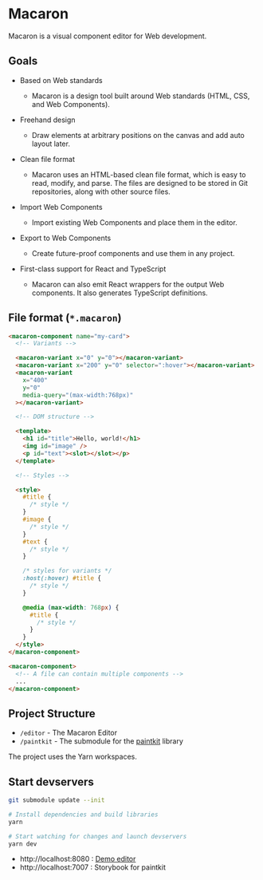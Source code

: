 # Macaron

Macaron is a visual component editor for Web development.

## Goals

- Based on Web standards
  - Macaron is a design tool built around Web standards (HTML, CSS, and Web Components).
- Freehand design
  - Draw elements at arbitrary positions on the canvas and add auto layout later.
- Clean file format
  - Macaron uses an HTML-based clean file format, which is easy to read, modify, and parse.
    The files are designed to be stored in Git repositories, along with other source files.
- Import Web Components
  - Import existing Web Components and place them in the editor.
- Export to Web Components
  - Create future-proof components and use them in any project.
- First-class support for React and TypeScript

  - Macaron can also emit React wrappers for the output Web components. It also generates TypeScript definitions.

## File format (`*.macaron`)

```html
<macaron-component name="my-card">
  <!-- Variants -->

  <macaron-variant x="0" y="0"></macaron-variant>
  <macaron-variant x="200" y="0" selector=":hover"></macaron-variant>
  <macaron-variant
    x="400"
    y="0"
    media-query="(max-width:768px)"
  ></macaron-variant>

  <!-- DOM structure -->

  <template>
    <h1 id="title">Hello, world!</h1>
    <img id="image" />
    <p id="text"><slot></slot></p>
  </template>

  <!-- Styles -->

  <style>
    #title {
      /* style */
    }
    #image {
      /* style */
    }
    #text {
      /* style */
    }

    /* styles for variants */
    :host(:hover) #title {
      /* style */
    }

    @media (max-width: 768px) {
      #title {
        /* style */
      }
    }
  </style>
</macaron-component>

<macaron-component>
  <!-- A file can contain multiple components -->
  ...
</macaron-component>
```

## Project Structure

- `/editor` - The Macaron Editor
- `/paintkit` - The submodule for the [paintkit](https://github.com/seanchas116/paintkit) library

The project uses the Yarn workspaces.

## Start devservers

```bash
git submodule update --init

# Install dependencies and build libraries
yarn

# Start watching for changes and launch devservers
yarn dev
```

- http://localhost:8080 : [Demo editor](/packages/editor/src/index.tsx)
- http://localhost:7007 : Storybook for paintkit
